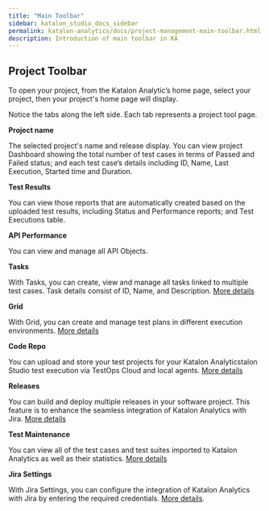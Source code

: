 ```yaml
---
title: "Main Toolbar" 
sidebar: katalon_studio_docs_sidebar
permalink: katalon-analytics/docs/project-management-main-toolbar.html 
description: Introduction of main toolbar in KA
---
```

## Project Toolbar

To open your project, from the Katalon Analytic’s home page, select your project, then your project's home page will display.

Notice the tabs along the left side. Each tab represents a project tool page.

**Project name**

The selected project's name and release display. You can view project Dashboard showing the total number of test cases in terms of Passed and Failed status; and each test case’s details including ID, Name, Last Execution, Started time and Duration.

**Test Results** 

You can view those reports that are automatically created based on the uploaded test results, including Status and Performance reports; and Test Executions table.

**API Performance**

You can view and manage all API Objects.

**Tasks**

With Tasks, you can create, view and manage all tasks linked to multiple test cases. Task details consist of ID, Name, and Description. [More details]()

**Grid**

With Grid, you can create and manage test plans in different execution environments. [More details]()

**Code Repo**

You can upload and store your test projects for your Katalon Analyticstalon Studio test execution via TestOps Cloud and local agents. [More details]()

**Releases**

You can build and deploy multiple releases in your software project. This feature is to enhance the seamless integration of Katalon Analytics with Jira. [More details]()

**Test Maintenance**

You can view all of the test cases and test suites imported to Katalon Analytics as well as their statistics. [More details]()

**Jira Settings**

With Jira Settings, you can configure the integration of Katalon Analytics with Jira by entering the required credentials. [More details]().

